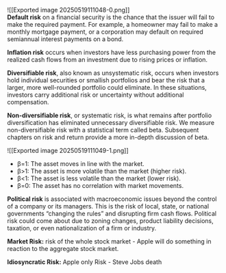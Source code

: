 ![[Exported image 20250519111048-0.png]]      
**Default risk** on a financial security is the chance that the issuer will fail to make the required payment. For example, a homeowner may fail to make a monthly mortgage payment, or a corporation may default on required semiannual interest payments on a bond.
 
**Inflation risk** occurs when investors have less purchasing power from the realized cash flows from an investment due to rising prices or inflation.
 
**Diversifiable risk**, also known as unsystematic risk, occurs when investors hold individual securities or smallish portfolios and bear the risk that a larger, more well-rounded portfolio could eliminate. In these situations, investors carry additional risk or uncertainty without additional compensation.
 
**Non-diversifiable risk**, or systematic risk, is what remains after portfolio diversification has eliminated unnecessary diversifiable risk. We measure non-diversifiable risk with a statistical term called beta. Subsequent chapters on risk and return provide a more in-depth discussion of beta.

![[Exported image 20250519111049-1.png]]

- β=1: The asset moves in line with the market.
- β\>1: The asset is more volatile than the market (higher risk).
- β\<1: The asset is less volatile than the market (lower risk).
- β=0: The asset has no correlation with market movements.
 
**Political risk** is associated with macroeconomic issues beyond the control of a company or its managers. This is the risk of local, state, or national governments “changing the rules” and disrupting firm cash flows. Political risk could come about due to zoning changes, product liability decisions, taxation, or even nationalization of a firm or industry.

**Market Risk:** risk of the whole stock market - Apple will do something in reaction to the aggregate stock market.
 
**Idiosyncratic Risk:** Apple only Risk - Steve Jobs death